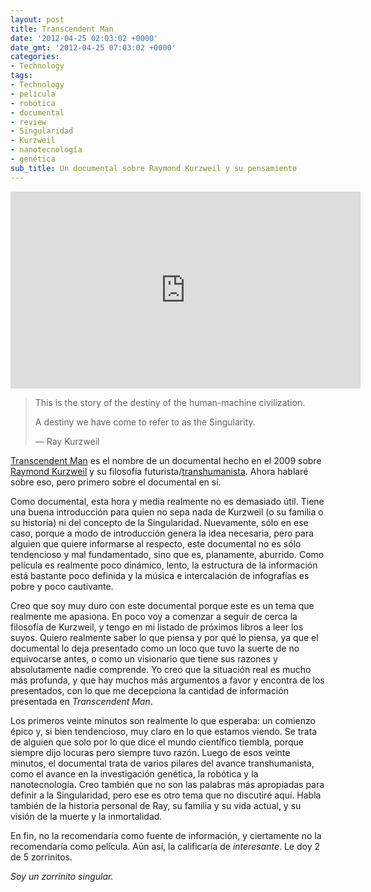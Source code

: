 ```yaml
---
layout: post
title: Transcendent Man
date: '2012-04-25 02:03:02 +0000'
date_gmt: '2012-04-25 07:03:02 +0000'
categories:
- Technology
tags:
- Technology
- película
- robótica
- documental
- review
- Singularidad
- Kurzweil
- nanotecnología
- genética
sub_title: Un documental sobre Raymond Kurzweil y su pensamiento
---
```


<iframe width="560" height="315" src="https://www.youtube.com/embed/ZreGeZ8w4qE" frameborder="0" allow="accelerometer; autoplay; encrypted-media; gyroscope; picture-in-picture"> </iframe>

> This is the story of the destiny of the human-machine civilization.
> 
> A destiny we have come to refer to as the Singularity.
> 
> &mdash; Ray Kurzweil

[Transcendent Man](http://www.imdb.com/title/tt1117394/) es el nombre de un documental hecho en el 2009 sobre [Raymond Kurzweil](http://en.wikipedia.org/wiki/Ray_Kurzweil) y su filosofía futurista/[transhumanista](http://en.wikipedia.org/wiki/Transhumanism). Ahora hablaré sobre eso, pero primero sobre el documental en sí.

Como documental, esta hora y media realmente no es demasiado útil. Tiene una buena introducción para quien no sepa nada de Kurzweil (o su familia o su historia) ni del concepto de la Singularidad. Nuevamente, sólo en ese caso, porque a modo de introducción genera la idea necesaria, pero para alguien que quiere informarse al respecto, este documental no es sólo tendencioso y mal fundamentado, sino que es, planamente, aburrido. Como película es realmente poco dinámico, lento, la estructura de la información está bastante poco definida y la música e intercalación de infografías es pobre y poco cautivante.

Creo que soy muy duro con este documental porque este es un tema que realmente me apasiona. En poco voy a comenzar a seguir de cerca la filosofía de Kurzweil, y tengo en mi listado de próximos libros a leer los suyos. Quiero realmente saber lo que piensa y por qué lo piensa, ya que el documental lo deja presentado como un loco que tuvo la suerte de no equivocarse antes, o como un visionario que tiene sus razones y absolutamente nadie comprende. Yo creo que la situación real es mucho más profunda, y que hay muchos más argumentos a favor y encontra de los presentados, con lo que me decepciona la cantidad de información presentada en _Transcendent Man_.

Los primeros veinte minutos son realmente lo que esperaba: un comienzo épico y, si bien tendencioso, muy claro en lo que estamos viendo. Se trata de alguien que solo por lo que dice el mundo científico tiembla, porque siempre dijo locuras pero siempre tuvo razón. Luego de esos veinte minutos, el documental trata de varios pilares del avance transhumanista, como el avance en la investigación genética, la robótica y la nanotecnología. Creo también que no son las palabras más apropiadas para definir a la Singularidad, pero ese es otro tema que no discutiré aquí. Habla también de la historia personal de Ray, su familia y su vida actual, y su visión de la muerte y la inmortalidad.

En fin, no la recomendaría como fuente de información, y ciertamente no la recomendaría como película. Aún así, la calificaría de _interesante_. Le doy 2 de 5 zorrinitos.

_Soy un zorrinito singular._
